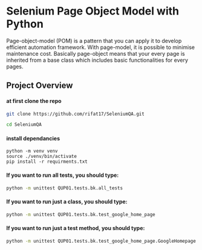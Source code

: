 # Selenium Page Object Model with Python 

Page-object-model (POM) is a pattern that you can apply it to develop efficient automation framework. With page-model, it is possible to minimise maintenance cost. Basically page-object means that your every page is inherited from a base class which includes basic functionalities for every pages.


## Project Overview

#### at first clone the repo
```sh
git clone https://github.com/rifat17/SeleniumQA.git

cd SeleniumQA
```

#### install dependancies

```shell
python -m venv venv
source ./venv/bin/activate
pip install -r requirments.txt
```


#### If you want to run all tests, you should type: 
```sh
python -m unittest QUP01.tests.bk.all_tests 
```


#### If you want to run just a class, you should type: 
```sh
python -m unittest QUP01.tests.bk.test_google_home_page
```

#### If you want to run just a test method, you should type: 
```sh
python -m unittest QUP01.tests.bk.test_google_home_page.GoogleHomepage.test_check_page_loaded
```